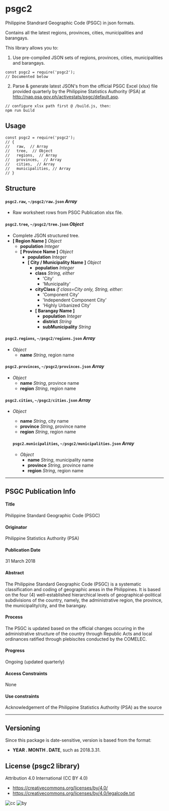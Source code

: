 # psgc2
Philippine Standrard Geographic Code (PSGC) in json formats.

Contains all the latest regions, provinces, cities, municipalities and barangays.

This library allows you to:

1. Use pre-compiled JSON sets of regions, provinces, cities, municipalities and barangays.
```
const psgc2 = require('psgc2');
// Documented below
```
2. Parse & generate latest JSON's from the official PSGC Excel (xlsx) file provided quarterly by the Philippine Statistics Authority (PSA) at http://nap.psa.gov.ph/activestats/psgc/default.asp.
```
// configure xlsx path first @ /build.js, then:
npm run build
```

## Usage

```
const psgc2 = require('psgc2');
// {
//   raw,  // Array
//   tree,  // Object
//   regions,  // Array
//   provinces,  // Array
//   cities,  // Array
//   municipalities, // Array
// }
```

## Structure

#### `psgc2.raw`, `~/psgc2/raw.json` *Array*
* Raw worksheet rows from PSGC Publication xlsx file.


#### `psgc2.tree`, `~/psgc2/tree.json` *Object*
* Complete JSON structured tree.
* **[ Region Name ]** *Object*
  * **population** *Integer*
  * **[ Province Name ]** *Object*
    * **population** *Integer*
    * **[ City / Municipality Name ]** *Object*
      * **population** *Integer*
      * **class** *String, either*
        * 'City'
        * 'Municipality'
      * **cityClass** *if class=City only, String, either:*
        * 'Component City'
        * 'Independent Component City'
        * 'Highly Urbanized City'
      * **[ Barangay Name ]**
        * **population** *Integer*
        * **district** *String*
        * **subMunicipality** *String*

#### `psgc2.regions`, `~/psgc2/regions.json` *Array*
* *Object*
  * **name** *String*, region name

#### `psgc2.provinces`, `~/psgc2/provinces.json` *Array*
* *Object*
  * **name** *String*, province name
  * **region** *String*, region name

#### `psgc2.cities`, `~/psgc2/cities.json` *Array*
* *Object*
  * **name** *String*, city name
  * **province** *String*, province name
  * **region** *String*, region name

  #### `psgc2.municipalities`, `~/psgc2/municipalities.json` *Array*
  * *Object*
    * **name** *String*, municipality name
    * **province** *String*, province name
    * **region** *String*, region name

---

## PSGC Publication Info

#### Title
Philippine Standard Geographic Code (PSGC)

#### Originator
Philippine Statistics Authority (PSA)

#### Publication Date
31 March 2018

#### Abstract
The Philippine Standard Geographic Code (PSGC) is a systematic classification and coding of geographic areas in the Philippines. It is based on the four (4) well-established hierarchical levels of geographical-political subdivisions of the country, namely, the administrative region, the province, the municipality/city, and the barangay.

#### Process
The PSGC is updated based on the official changes occuring in the administrative structure of the country through Republic Acts and local ordinances ratified through plebiscites conducted by the COMELEC.

#### Progress
Ongoing (updated quarterly)

#### Access Constraints
None

#### Use constraints
Acknowledgement of the Philippine Statistics Authority (PSA) as the source

---

## Versioning

Since this package is date-sensitive, version is based from the format:
*  **YEAR . MONTH . DATE**, such as 2018.3.31.

## License (psgc2 library)

Attribution 4.0 International (CC BY 4.0)

* https://creativecommons.org/licenses/by/4.0/
* https://creativecommons.org/licenses/by/4.0/legalcode.txt

![cc](https://creativecommons.org/images/deed/cc_blue_x2.png) ![by](https://creativecommons.org/images/deed/attribution_icon_blue_x2.png)

